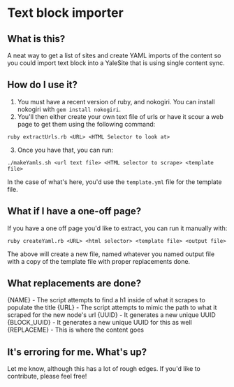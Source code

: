 # Text block importer

## What is this?

A neat way to get a list of sites and create YAML imports of the content so you
could import text block into a YaleSite that is using single content sync.

## How do I use it?

1. You must have a recent version of ruby, and nokogiri. You can install nokogiri with `gem install nokogiri`.
2. You'll then either create your own text file of urls or have it scour a web page to get them using the following command:
```
ruby extractUrls.rb <URL> <HTML Selector to look at>
```
3. Once you have that, you can run:
```
./makeYamls.sh <url text file> <HTML selector to scrape> <template file>
```

In the case of what's here, you'd use the `template.yml` file for the template file.

## What if I have a one-off page?

If you have a one off page you'd like to extract, you can run it manually with:
```
ruby createYaml.rb <URL> <html selector> <template file> <output file>
```

The above will create a new file, named whatever you named output file with a
copy of the template file with proper replacements done.

## What replacements are done?

{NAME} - The script attempts to find a h1 inside of what it scrapes to populate the title
{URL} - The script attempts to mimic the path to what it scraped for the new node's url
{UUID} - It generates a new unique UUID
{BLOCK_UUID} - It generates a new unique UUID for this as well
{REPLACEME} - This is where the content goes

## It's erroring for me.  What's up?

Let me know, although this has a lot of rough edges.  If you'd like to
contribute, please feel free!
